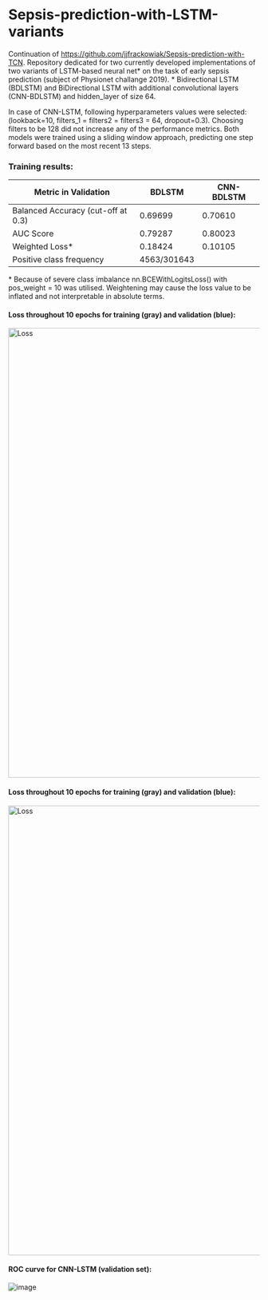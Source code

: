 # Sepsis-prediction-with-LSTM-variants
Continuation of https://github.com/jjfrackowiak/Sepsis-prediction-with-TCN. Repository dedicated for two currently developed implementations of two variants of LSTM-based neural net* on the task of early sepsis prediction (subject of Physionet challange 2019).
\* Bidirectional LSTM (BDLSTM) and BiDirectional LSTM with additional convolutional layers (CNN-BDLSTM) and hidden_layer of size 64. 

In case of CNN-LSTM, following hyperparameters values were selected: (lookback=10, filters_1 = filters2 = filters3 = 64, dropout=0.3). Choosing filters to be 128 did not increase any of the performance metrics.
Both models were trained using a sliding window approach, predicting one step forward based on the most recent 13 steps.

### Training results:

| Metric in Validation | BDLSTM | CNN-BDLSTM |
| ------------- | ------------- | ------------- |
| Balanced Accuracy (cut-off at 0.3) | 0.69699 | 0.70610 |
| AUC Score | 0.79287  | 0.80023 |
| Weighted Loss* | 0.18424  | 0.10105 |
| Positive class frequency | 4563/301643 |

\* Because of severe class imbalance nn.BCEWithLogitsLoss() with pos_weight = 10 was utilised. Weightening may cause the loss value to be inflated and not interpretable in absolute terms.

#### Loss throughout 10 epochs for training (gray) and validation (blue):
<img width="900" alt="Loss" src="https://github.com/jjfrackowiak/Sepsis-prediction-with-TCN/assets/84077365/dec195ac-1ec0-4081-8176-a3b96eb3e5ce">


#### Loss throughout 10 epochs for training (gray) and validation (blue):
<img width="900" alt="Loss" src="https://github.com/jjfrackowiak/Sepsis-prediction-with-TCN/assets/84077365/dec195ac-1ec0-4081-8176-a3b96eb3e5ce">



#### ROC curve for CNN-LSTM (validation set):
![image](https://github.com/jjfrackowiak/Sepsis-prediction-with-LSTM-variants/assets/84077365/58c45096-31c6-4618-ad03-2894ccc5c160)
